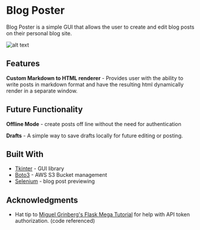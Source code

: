 # Blog Poster

Blog Poster is a simple GUI that allows the user to create and edit blog posts on their personal blog site.

![alt text](https://raw.githubusercontent.com/astepe/blog_poster/master/blogposter.gif)

## Features

**Custom Markdown to HTML renderer** - Provides user with the ability to write posts in markdown format and have the resulting html dynamically render in a separate window.

## Future Functionality

**Offline Mode** - create posts off line without the need for authentication

**Drafts** - A simple way to save drafts locally for future editing or posting.

## Built With

* [Tkinter](https://tkdocs.com/) - GUI library
* [Boto3](https://boto3.amazonaws.com/v1/documentation/api/latest/index.html) - AWS S3 Bucket management
* [Selenium](https://www.seleniumhq.org/) - blog post previewing

## Acknowledgments

* Hat tip to [Miguel Grinberg's Flask Mega Tutorial](https://blog.miguelgrinberg.com/post/the-flask-mega-tutorial-part-xxiii-application-programming-interfaces-apis) for help with API token authorization. (code referenced)
